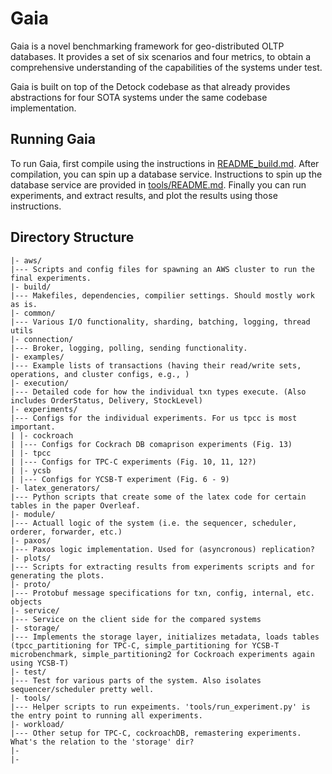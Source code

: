 # Gaia

Gaia is a novel benchmarking framework for geo-distributed OLTP databases. It provides a set of six scenarios and four metrics, to obtain a comprehensive understanding of the capabilities of the systems under test.

Gaia is built on top of the Detock codebase as that already provides abstractions for four SOTA systems under the same codebase implementation.

## Running Gaia

To run Gaia, first compile using the instructions in [README_build.md](README_build.md). After compilation, you can spin up a database service. Instructions to spin up the database service are provided in [tools/README.md](tools/README.md). Finally you can run experiments, and extract results, and plot the results using those instructions.

## Directory Structure

```
|- aws/
|--- Scripts and config files for spawning an AWS cluster to run the final experiments.
|- build/
|--- Makefiles, dependencies, compilier settings. Should mostly work as is.
|- common/
|--- Various I/O functionality, sharding, batching, logging, thread utils
|- connection/
|--- Broker, logging, polling, sending functionality.
|- examples/
|--- Example lists of transactions (having their read/write sets, operations, and cluster configs, e.g., )
|- execution/
|--- Detailed code for how the individual txn types execute. (Also includes OrderStatus, Delivery, StockLevel)
|- experiments/
|--- Configs for the individual experiments. For us tpcc is most important.
| |- cockroach
| |--- Configs for Cockrach DB comaprison experiments (Fig. 13)
| |- tpcc
| |--- Configs for TPC-C experiments (Fig. 10, 11, 12?)
| |- ycsb
| |--- Configs for YCSB-T experiment (Fig. 6 - 9)
|- latex_generators/
|--- Python scripts that create some of the latex code for certain tables in the paper Overleaf.
|- module/
|--- Actuall logic of the system (i.e. the sequencer, scheduler, orderer, forwarder, etc.)
|- paxos/
|--- Paxos logic implementation. Used for (asyncronous) replication?
|- plots/
|--- Scripts for extracting results from experiments scripts and for generating the plots.
|- proto/
|--- Protobuf message specifications for txn, config, internal, etc. objects
|- service/
|--- Service on the client side for the compared systems
|- storage/
|--- Implements the storage layer, initializes metadata, loads tables (tpcc_partitioning for TPC-C, simple_partitioning for YCSB-T microbenchmark, simple_partitioning2 for Cockroach experiments again using YCSB-T)
|- test/
|--- Test for various parts of the system. Also isolates sequencer/scheduler pretty well.
|- tools/
|--- Helper scripts to run expeiments. 'tools/run_experiment.py' is the entry point to running all experiments.
|- workload/
|--- Other setup for TPC-C, cockroachDB, remastering experiments. What's the relation to the 'storage' dir?
|- 
|- 
```
